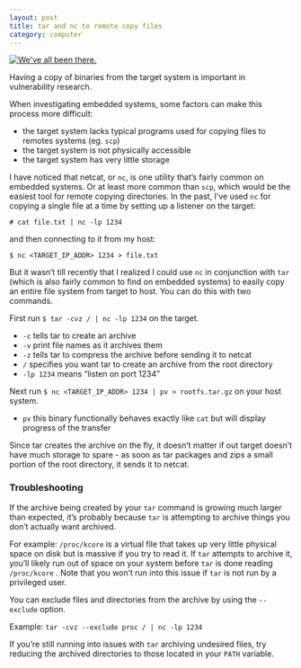```yaml
---
layout: post
title: tar and nc to remote copy files
category: computer
---
```

<a href="https://xkcd.com/1168"><img src="https://imgs.xkcd.com/comics/tar.png" title="We've all been there." /></a>

Having a copy of binaries from the target system is important in vulnerability research.

When investigating embedded systems, some factors can make this process more difficult:

- the target system lacks typical programs used for copying files to remotes systems (eg. `scp`)
- the target system is not physically accessible
- the target system has very little storage

I have noticed that netcat, or `nc`, is one utility that’s fairly common on embedded systems. Or at least more common than `scp`, which would be the easiest tool for remote copying directories. In the past, I’ve used `nc` for copying a single file at a time by setting up a listener on the target:

`# cat file.txt | nc -lp 1234` 

and then connecting to it from my host:

`$ nc <TARGET_IP_ADDR> 1234 > file.txt`

But it wasn’t till recently that I realized I could use `nc` in conjunction with `tar` (which is also fairly common to find on embedded systems) to easily copy an entire file system from target to host. You can do this with two commands.

First run `$ tar -cvz / | nc -lp 1234` on the target.

- `-c` tells tar to create an archive
- `-v` print file names as it archives them
- `-z` tells tar to compress the archive before sending it to netcat
- `/` specifies you want tar to create an archive from the root directory
- `-lp 1234` means “listen on port 1234”

Next run `$ nc <TARGET_IP_ADDR> 1234 | pv > rootfs.tar.gz` on your host system.

- `pv` this binary functionally behaves exactly like `cat` but will display progress of the transfer

Since tar creates the archive on the fly, it doesn’t matter if out target doesn’t have much storage to spare - as soon as tar packages and zips a small portion of the root directory, it sends it to netcat.

### Troubleshooting

If the archive being created by your `tar` command is growing much larger than expected, it’s probably because `tar` is attempting to archive things you don’t actually want archived.

For example: `/proc/kcore` is a virtual file that takes up very little physical space on disk but is massive if you try to read it. If `tar` attempts to archive it, you’ll likely run out of space on your system before `tar` is done reading `/proc/kcore` . Note that you won’t run into this issue if `tar` is not run by a privileged user.

You can exclude files and directories from the archive by using the `--exclude` option. 

Example: `tar -cvz --exclude proc / | nc -lp 1234` 

If you’re still running into issues with `tar` archiving undesired files, try reducing the archived directories to those located in your `PATH` variable.
